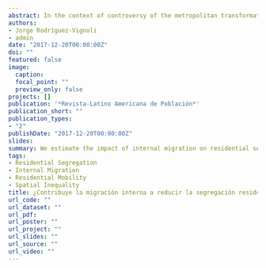 ```yaml
---
abstract: In the context of controversy of the metropolitan transformations, social diversification of the periphery and trends of the socioeconomic residential segregation, we estimate the impact of internal migration on the educational composition of different intra-metropolitan areas and on the resulting residential segregation, measured by the dissimilarity index of several educational groups, in Santiago. The results show that migration foster socio-educational diversification in the periphery and it is key for the emergence of higheducation zones in historically disadvantaged areas of the periphery. But as opposed to the prevailing narrative, migration does not reduce residential segregation, because it decreases the proportion of high-education population in the inner-city and it increases this proportion in the affluent area.
authors:
- Jorge Rodríguez-Vignoli
- admin
date: "2017-12-20T00:00:00Z"
doi: ""
featured: false
image:
  caption: 
  focal_point: ""
  preview_only: false
projects: []
publication: '*Revista-Latino Americana de Población*'
publication_short: ""
publication_types:
- "2"
publishDate: "2017-12-20T00:00:00Z"
slides: 
summary: We estimate the impact of internal migration on residential segregation in Santiago.
tags:
- Residential Segregation
- Internal Migration
- Residential Mobility
- Spatial Inequality
title: ¿Contribuye la migración interna a reducir la segregación residencial? El caso de Santiago de Chile 1977-2002
url_code: ""
url_dataset: ""
url_pdf: 
url_poster: ""
url_project: ""
url_slides: ""
url_source: ""
url_video: ""
---
```



